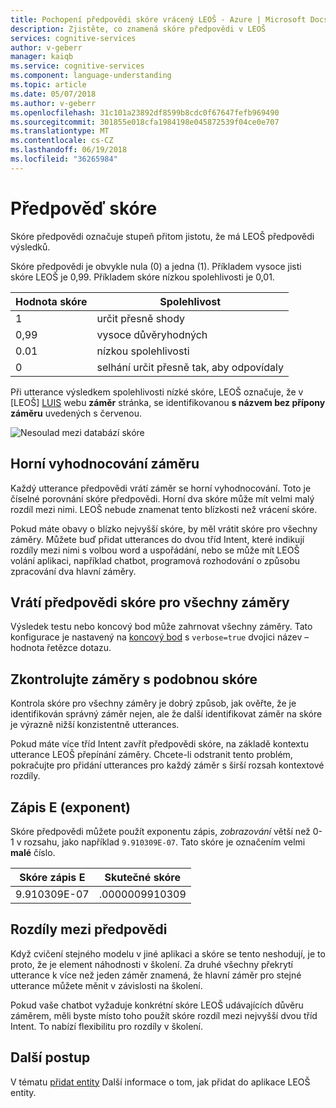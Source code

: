 ```yaml
---
title: Pochopení předpovědi skóre vrácený LEOŠ - Azure | Microsoft Docs
description: Zjistěte, co znamená skóre předpovědi v LEOŠ
services: cognitive-services
author: v-geberr
manager: kaiqb
ms.service: cognitive-services
ms.component: language-understanding
ms.topic: article
ms.date: 05/07/2018
ms.author: v-geberr
ms.openlocfilehash: 31c101a23892df8599b8cdc0f67647fefb969490
ms.sourcegitcommit: 301855e018cfa1984198e045872539f04ce0e707
ms.translationtype: MT
ms.contentlocale: cs-CZ
ms.lasthandoff: 06/19/2018
ms.locfileid: "36265984"
---
```

# <a name="prediction-score"></a>Předpověď skóre
Skóre předpovědi označuje stupeň přitom jistotu, že má LEOŠ předpovědi výsledků. 

Skóre předpovědi je obvykle nula (0) a jedna (1). Příkladem vysoce jisti skóre LEOŠ je 0,99. Příkladem skóre nízkou spolehlivosti je 0,01. 

|Hodnota skóre|Spolehlivost|
|--|--|
|1|určit přesně shody|
|0,99|vysoce důvěryhodných|
|0.01|nízkou spolehlivosti|
|0|selhání určit přesně tak, aby odpovídaly|

Při utterance výsledkem spolehlivosti nízké skóre, LEOŠ označuje, že v [LEOŠ] [ LUIS] webu **záměr** stránka, se identifikovanou **s názvem bez přípony záměru**  uvedených s červenou. 

![Nesoulad mezi databází skóre](./media/luis-concept-score/score-discrepancy.png)

## <a name="top-scoring-intent"></a>Horní vyhodnocování záměru
Každý utterance předpovědi vrátí záměr se horní vyhodnocování. Toto je číselné porovnání skóre předpovědi. Horní dva skóre může mít velmi malý rozdíl mezi nimi. LEOŠ nebude znamenat tento blízkosti než vrácení skóre.  

Pokud máte obavy o blízko nejvyšší skóre, by měl vrátit skóre pro všechny záměry. Můžete buď přidat utterances do dvou tříd Intent, které indikují rozdíly mezi nimi s volbou word a uspořádání, nebo se může mít LEOŠ volání aplikaci, například chatbot, programová rozhodování o způsobu zpracování dva hlavní záměry. 

## <a name="return-prediction-score-for-all-intents"></a>Vrátí předpovědi skóre pro všechny záměry
Výsledek testu nebo koncový bod může zahrnovat všechny záměry. Tato konfigurace je nastavený na [koncový bod](https://aka.ms/v1-endpoint-api-docs) s `verbose=true` dvojici název – hodnota řetězce dotazu. 

## <a name="review-intents-with-similar-scores"></a>Zkontrolujte záměry s podobnou skóre
Kontrola skóre pro všechny záměry je dobrý způsob, jak ověřte, že je identifikován správný záměr nejen, ale že další identifikovat záměr na skóre je výrazně nižší konzistentně utterances. 

Pokud máte více tříd Intent zavřít předpovědi skóre, na základě kontextu utterance LEOŠ přepínání záměry. Chcete-li odstranit tento problém, pokračujte pro přidání utterances pro každý záměr s širší rozsah kontextové rozdíly.   

## <a name="e-exponent-notation"></a>Zápis E (exponent)

Skóre předpovědi můžete použít exponentu zápis, *zobrazování* větší než 0-1 v rozsahu, jako například `9.910309E-07`. Tato skóre je označením velmi **malé** číslo.

|Skóre zápis E |Skutečné skóre|
|--|--|
|9.910309E-07|.0000009910309|

## <a name="differences-with-predictions"></a>Rozdíly mezi předpovědi
Když cvičení stejného modelu v jiné aplikaci a skóre se tento neshodují, je to proto, že je element náhodnosti v školení. Za druhé všechny překrytí utterance k více než jeden záměr znamená, že hlavní záměr pro stejné utterance můžete měnit v závislosti na školení.

Pokud vaše chatbot vyžaduje konkrétní skóre LEOŠ udávajících důvěru záměrem, měli byste místo toho použít skóre rozdíl mezi nejvyšší dvou tříd Intent. To nabízí flexibilitu pro rozdíly v školení. 

## <a name="next-steps"></a>Další postup

V tématu [přidat entity](luis-how-to-add-entities.md) Další informace o tom, jak přidat do aplikace LEOŠ entity.

[LUIS]: https://docs.microsoft.com/azure/cognitive-services/luis/luis-reference-regions